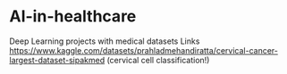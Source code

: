 # AI-in-healthcare
Deep Learning projects with medical datasets 
Links  
https://www.kaggle.com/datasets/prahladmehandiratta/cervical-cancer-largest-dataset-sipakmed (cervical cell classification!)
